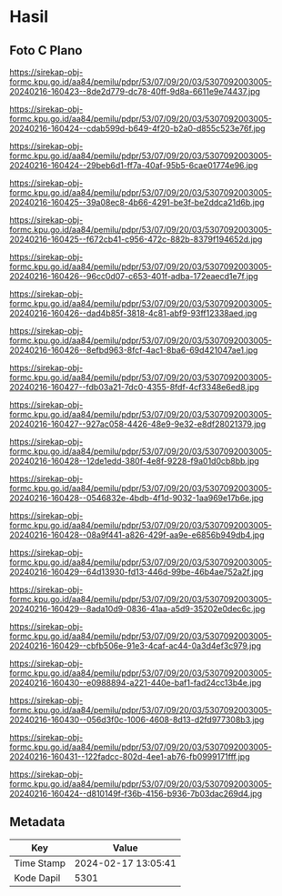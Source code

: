 # Hasil

## Foto C Plano

https://sirekap-obj-formc.kpu.go.id/aa84/pemilu/pdpr/53/07/09/20/03/5307092003005-20240216-160423--8de2d779-dc78-40ff-9d8a-6611e9e74437.jpg

https://sirekap-obj-formc.kpu.go.id/aa84/pemilu/pdpr/53/07/09/20/03/5307092003005-20240216-160424--cdab599d-b649-4f20-b2a0-d855c523e76f.jpg

https://sirekap-obj-formc.kpu.go.id/aa84/pemilu/pdpr/53/07/09/20/03/5307092003005-20240216-160424--29beb6d1-ff7a-40af-95b5-6cae01774e96.jpg

https://sirekap-obj-formc.kpu.go.id/aa84/pemilu/pdpr/53/07/09/20/03/5307092003005-20240216-160425--39a08ec8-4b66-4291-be3f-be2ddca21d6b.jpg

https://sirekap-obj-formc.kpu.go.id/aa84/pemilu/pdpr/53/07/09/20/03/5307092003005-20240216-160425--f672cb41-c956-472c-882b-8379f194652d.jpg

https://sirekap-obj-formc.kpu.go.id/aa84/pemilu/pdpr/53/07/09/20/03/5307092003005-20240216-160426--96cc0d07-c653-401f-adba-172eaecd1e7f.jpg

https://sirekap-obj-formc.kpu.go.id/aa84/pemilu/pdpr/53/07/09/20/03/5307092003005-20240216-160426--dad4b85f-3818-4c81-abf9-93ff12338aed.jpg

https://sirekap-obj-formc.kpu.go.id/aa84/pemilu/pdpr/53/07/09/20/03/5307092003005-20240216-160426--8efbd963-8fcf-4ac1-8ba6-69d421047ae1.jpg

https://sirekap-obj-formc.kpu.go.id/aa84/pemilu/pdpr/53/07/09/20/03/5307092003005-20240216-160427--fdb03a21-7dc0-4355-8fdf-4cf3348e6ed8.jpg

https://sirekap-obj-formc.kpu.go.id/aa84/pemilu/pdpr/53/07/09/20/03/5307092003005-20240216-160427--927ac058-4426-48e9-9e32-e8df28021379.jpg

https://sirekap-obj-formc.kpu.go.id/aa84/pemilu/pdpr/53/07/09/20/03/5307092003005-20240216-160428--12de1edd-380f-4e8f-9228-f9a01d0cb8bb.jpg

https://sirekap-obj-formc.kpu.go.id/aa84/pemilu/pdpr/53/07/09/20/03/5307092003005-20240216-160428--0546832e-4bdb-4f1d-9032-1aa969e17b6e.jpg

https://sirekap-obj-formc.kpu.go.id/aa84/pemilu/pdpr/53/07/09/20/03/5307092003005-20240216-160428--08a9f441-a826-429f-aa9e-e6856b949db4.jpg

https://sirekap-obj-formc.kpu.go.id/aa84/pemilu/pdpr/53/07/09/20/03/5307092003005-20240216-160429--64d13930-fd13-446d-99be-46b4ae752a2f.jpg

https://sirekap-obj-formc.kpu.go.id/aa84/pemilu/pdpr/53/07/09/20/03/5307092003005-20240216-160429--8ada10d9-0836-41aa-a5d9-35202e0dec6c.jpg

https://sirekap-obj-formc.kpu.go.id/aa84/pemilu/pdpr/53/07/09/20/03/5307092003005-20240216-160429--cbfb506e-91e3-4caf-ac44-0a3d4ef3c979.jpg

https://sirekap-obj-formc.kpu.go.id/aa84/pemilu/pdpr/53/07/09/20/03/5307092003005-20240216-160430--e0988894-a221-440e-baf1-fad24cc13b4e.jpg

https://sirekap-obj-formc.kpu.go.id/aa84/pemilu/pdpr/53/07/09/20/03/5307092003005-20240216-160430--056d3f0c-1006-4608-8d13-d2fd977308b3.jpg

https://sirekap-obj-formc.kpu.go.id/aa84/pemilu/pdpr/53/07/09/20/03/5307092003005-20240216-160431--122fadcc-802d-4ee1-ab76-fb0999171fff.jpg

https://sirekap-obj-formc.kpu.go.id/aa84/pemilu/pdpr/53/07/09/20/03/5307092003005-20240216-160424--d810149f-f36b-4156-b936-7b03dac269d4.jpg


## Metadata

| Key        | Value               |
| ---------- | ------------------- |
| Time Stamp | 2024-02-17 13:05:41 |
| Kode Dapil | 5301                |



